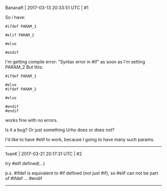 Bananaft | 2017-03-13 20:33:51 UTC | #1

So i have:

    #ifdef PARAM_1

    #elif PARAM_2

    #else

    #endif
I'm getting compile error: "Syntax error in #if" as soon as I'm setting PARAM_2
But this:

    #ifdef PARAM_1

    #else
    #ifdef PARAM_2

    #else

    #endif
    #endif
works fine with no errors.

Is it a bug? Or just something Urho does or does not?

I'd like to have #elif to work, because I going to have many such params.

-------------------------

1vanK | 2017-03-21 20:17:31 UTC | #2

try #elif defined(...)

p.s. #ifdef is equivalent to #if defined (not just #if), so #elif can not be part of #ifdef ... #endif

-------------------------

